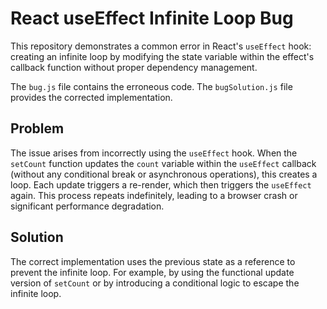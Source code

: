 # React useEffect Infinite Loop Bug

This repository demonstrates a common error in React's `useEffect` hook: creating an infinite loop by modifying the state variable within the effect's callback function without proper dependency management. 

The `bug.js` file contains the erroneous code.  The `bugSolution.js` file provides the corrected implementation.

## Problem

The issue arises from incorrectly using the `useEffect` hook. When the `setCount` function updates the `count` variable within the `useEffect` callback (without any conditional break or asynchronous operations), this creates a loop. Each update triggers a re-render, which then triggers the `useEffect` again. This process repeats indefinitely, leading to a browser crash or significant performance degradation.

## Solution

The correct implementation uses the previous state as a reference to prevent the infinite loop. For example, by using the functional update version of `setCount` or by introducing a conditional logic to escape the infinite loop.